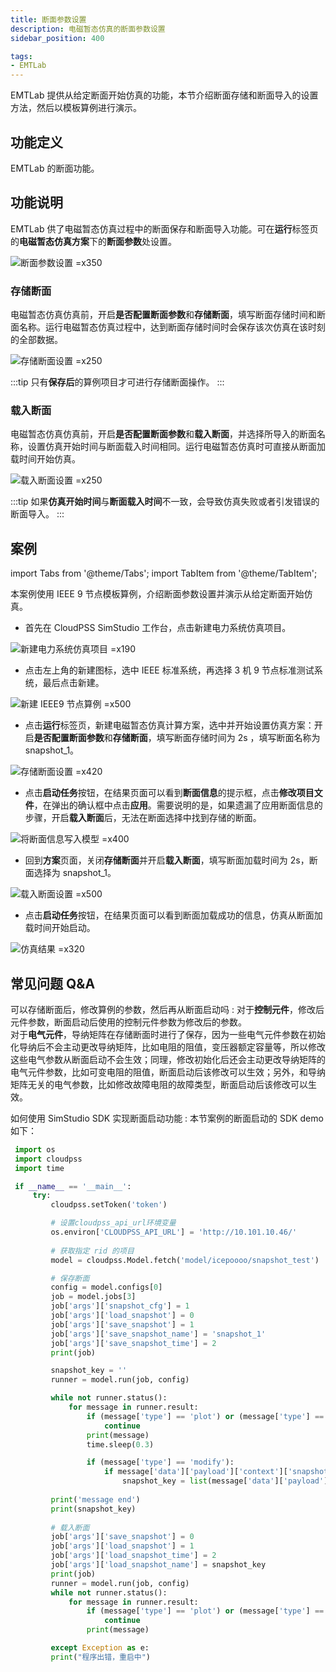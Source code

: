 ```yaml
---
title: 断面参数设置
description: 电磁暂态仿真的断面参数设置
sidebar_position: 400

tags: 
- EMTLab
---
```

EMTLab 提供从给定断面开始仿真的功能，本节介绍断面存储和断面导入的设置方法，然后以模板算例进行演示。

## 功能定义
EMTLab 的断面功能。

## 功能说明
EMTLab 供了电磁暂态仿真过程中的断面保存和断面导入功能。可在**运行**标签页的**电磁暂态仿真方案**下的**断面参数**处设置。

![断面参数设置 =x350](./snapshot.png)

### 存储断面
电磁暂态仿真仿真前，开启**是否配置断面参数**和**存储断面**，填写断面存储时间和断面名称。运行电磁暂态仿真过程中，达到断面存储时间时会保存该次仿真在该时刻的全部数据。

![存储断面设置 =x250](./save-snapshot.png)

:::tip
只有**保存后**的算例项目才可进行存储断面操作。
:::

### 载入断面
电磁暂态仿真仿真前，开启**是否配置断面参数**和**载入断面**，并选择所导入的断面名称，设置仿真开始时间与断面载入时间相同。运行电磁暂态仿真时可直接从断面加载时间开始仿真。

![载入断面设置 =x250](./load-snapshot.png)

:::tip
如果**仿真开始时间**与**断面载入时间**不一致，会导致仿真失败或者引发错误的断面导入。
:::


## 案例
import Tabs from '@theme/Tabs';
import TabItem from '@theme/TabItem';

<Tabs>
<TabItem value="case1" label="3 机 9 节点算例从给定断面开始仿真">
本案例使用 IEEE 9 节点模板算例，介绍断面参数设置并演示从给定断面开始仿真。

- 首先在 CloudPSS SimStudio 工作台，点击新建电力系统仿真项目。  

![新建电力系统仿真项目 =x190](./new-project.png)

- 点击左上角的新建图标，选中 IEEE 标准系统，再选择 3 机 9 节点标准测试系统，最后点击新建。
  
![新建 IEEE9 节点算例 =x500](./new-case.png)

- 点击**运行**标签页，新建电磁暂态仿真计算方案，选中并开始设置仿真方案：开启**是否配置断面参数**和**存储断面**，填写断面存储时间为 2s ，填写断面名称为 snapshot_1。

![存储断面设置 =x420](./save-snapshot-1.png)

- 点击**启动任务**按钮，在结果页面可以看到**断面信息**的提示框，点击**修改项目文件**，在弹出的确认框中点击**应用**。需要说明的是，如果遗漏了应用断面信息的步骤，开启**载入断面**后，无法在断面选择中找到存储的断面。

![将断面信息写入模型 =x400](./save-snapshot-2.png)

- 回到**方案**页面，关闭**存储断面**并开启**载入断面**，填写断面加载时间为 2s，断面选择为 snapshot_1。

![载入断面设置 =x500](./load-snapshot-1.png)

- 点击**启动任务**按钮，在结果页面可以看到断面加载成功的信息，仿真从断面加载时间开始启动。

![仿真结果 =x320](./load-snapshot-2.png)

</TabItem>
</Tabs>


## 常见问题 Q&A
可以存储断面后，修改算例的参数，然后再从断面启动吗
:
   对于**控制元件**，修改后元件参数，断面启动后使用的控制元件参数为修改后的参数。  
   对于**电气元件**，导纳矩阵在存储断面时进行了保存，因为一些电气元件参数在初始化导纳后不会主动更改导纳矩阵，比如电阻的阻值，变压器额定容量等，所以修改这些电气参数从断面启动不会生效；同理，修改初始化后还会主动更改导纳矩阵的电气元件参数，比如可变电阻的阻值，断面启动后该修改可以生效；另外，和导纳矩阵无关的电气参数，比如修改故障电阻的故障类型，断面启动后该修改可以生效。

如何使用 SimStudio SDK 实现断面启动功能
:
   本节案例的断面启动的 SDK demo 如下：
   ``` Python
    import os
    import cloudpss
    import time

    if __name__ == '__main__':
        try:  
            cloudpss.setToken('token')

            # 设置cloudpss_api_url环境变量
            os.environ['CLOUDPSS_API_URL'] = 'http://10.101.10.46/'
            
            # 获取指定 rid 的项目
            model = cloudpss.Model.fetch('model/icepoooo/snapshot_test')

            # 保存断面
            config = model.configs[0]
            job = model.jobs[3]
            job['args']['snapshot_cfg'] = 1
            job['args']['load_snapshot'] = 0
            job['args']['save_snapshot'] = 1
            job['args']['save_snapshot_name'] = 'snapshot_1'
            job['args']['save_snapshot_time'] = 2
            print(job)

            snapshot_key = ''
            runner = model.run(job, config)

            while not runner.status():
                for message in runner.result:
                    if (message['type'] == 'plot') or (message['type'] == 'progress'):
                        continue
                    print(message)
                    time.sleep(0.3)

                    if (message['type'] == 'modify'):
                        if message['data']['payload']['context']['snapshots'] != '':
                            snapshot_key = list(message['data']['payload']['context']['snapshots'].values())[0].get('key')
                    
            print('message end')
            print(snapshot_key)
            
            # 载入断面
            job['args']['save_snapshot'] = 0
            job['args']['load_snapshot'] = 1
            job['args']['load_snapshot_time'] = 2
            job['args']['load_snapshot_name'] = snapshot_key
            print(job)
            runner = model.run(job, config)
            while not runner.status():
                for message in runner.result:
                    if (message['type'] == 'plot') or (message['type'] == 'progress'):
                        continue
                    print(message)

            except Exception as e:
            print("程序出错，重启中")
   ```